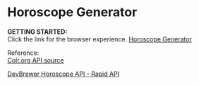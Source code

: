 # Horoscope Generator

**GETTING STARTED:** <br/>
Click the link for the browser experience. [Horoscope Generator](https://horoscope-gen.herokuapp.com/)


Reference: <br/>
[Colr.org API source](http://www.colr.org/json/color/random)
<br/>

[DevBrewer Horoscope API - Rapid API](https://rapidapi.com/zedjeep/api/devbrewer-horoscope/)
